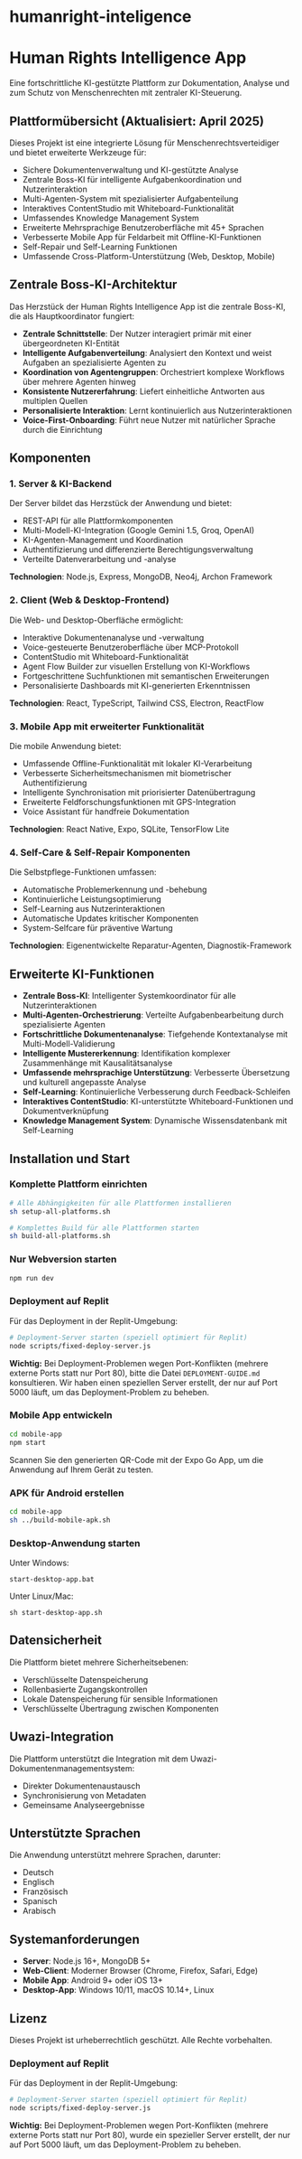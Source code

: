 # humanright-inteligence

# Human Rights Intelligence App

Eine fortschrittliche KI-gestützte Plattform zur Dokumentation, Analyse und zum Schutz von Menschenrechten mit zentraler KI-Steuerung.

## Plattformübersicht (Aktualisiert: April 2025)

Dieses Projekt ist eine integrierte Lösung für Menschenrechtsverteidiger und bietet erweiterte Werkzeuge für:

- Sichere Dokumentenverwaltung und KI-gestützte Analyse
- Zentrale Boss-KI für intelligente Aufgabenkoordination und Nutzerinteraktion
- Multi-Agenten-System mit spezialisierter Aufgabenteilung
- Interaktives ContentStudio mit Whiteboard-Funktionalität
- Umfassendes Knowledge Management System
- Erweiterte Mehrsprachige Benutzeroberfläche mit 45+ Sprachen
- Verbesserte Mobile App für Feldarbeit mit Offline-KI-Funktionen
- Self-Repair und Self-Learning Funktionen
- Umfassende Cross-Platform-Unterstützung (Web, Desktop, Mobile)

## Zentrale Boss-KI-Architektur

Das Herzstück der Human Rights Intelligence App ist die zentrale Boss-KI, die als Hauptkoordinator fungiert:

- **Zentrale Schnittstelle**: Der Nutzer interagiert primär mit einer übergeordneten KI-Entität
- **Intelligente Aufgabenverteilung**: Analysiert den Kontext und weist Aufgaben an spezialisierte Agenten zu
- **Koordination von Agentengruppen**: Orchestriert komplexe Workflows über mehrere Agenten hinweg
- **Konsistente Nutzererfahrung**: Liefert einheitliche Antworten aus multiplen Quellen
- **Personalisierte Interaktion**: Lernt kontinuierlich aus Nutzerinteraktionen
- **Voice-First-Onboarding**: Führt neue Nutzer mit natürlicher Sprache durch die Einrichtung

## Komponenten

### 1. Server & KI-Backend

Der Server bildet das Herzstück der Anwendung und bietet:
- REST-API für alle Plattformkomponenten
- Multi-Modell-KI-Integration (Google Gemini 1.5, Groq, OpenAI)
- KI-Agenten-Management und Koordination
- Authentifizierung und differenzierte Berechtigungsverwaltung
- Verteilte Datenverarbeitung und -analyse

**Technologien**: Node.js, Express, MongoDB, Neo4j, Archon Framework

### 2. Client (Web & Desktop-Frontend)

Die Web- und Desktop-Oberfläche ermöglicht:
- Interaktive Dokumentenanalyse und -verwaltung
- Voice-gesteuerte Benutzeroberfläche über MCP-Protokoll
- ContentStudio mit Whiteboard-Funktionalität
- Agent Flow Builder zur visuellen Erstellung von KI-Workflows
- Fortgeschrittene Suchfunktionen mit semantischen Erweiterungen
- Personalisierte Dashboards mit KI-generierten Erkenntnissen

**Technologien**: React, TypeScript, Tailwind CSS, Electron, ReactFlow

### 3. Mobile App mit erweiterter Funktionalität

Die mobile Anwendung bietet:
- Umfassende Offline-Funktionalität mit lokaler KI-Verarbeitung
- Verbesserte Sicherheitsmechanismen mit biometrischer Authentifizierung
- Intelligente Synchronisation mit priorisierter Datenübertragung
- Erweiterte Feldforschungsfunktionen mit GPS-Integration
- Voice Assistant für handfreie Dokumentation

**Technologien**: React Native, Expo, SQLite, TensorFlow Lite

### 4. Self-Care & Self-Repair Komponenten

Die Selbstpflege-Funktionen umfassen:
- Automatische Problemerkennung und -behebung
- Kontinuierliche Leistungsoptimierung
- Self-Learning aus Nutzerinteraktionen
- Automatische Updates kritischer Komponenten
- System-Selfcare für präventive Wartung

**Technologien**: Eigenentwickelte Reparatur-Agenten, Diagnostik-Framework

## Erweiterte KI-Funktionen

- **Zentrale Boss-KI**: Intelligenter Systemkoordinator für alle Nutzerinteraktionen
- **Multi-Agenten-Orchestrierung**: Verteilte Aufgabenbearbeitung durch spezialisierte Agenten
- **Fortschrittliche Dokumentenanalyse**: Tiefgehende Kontextanalyse mit Multi-Modell-Validierung
- **Intelligente Mustererkennung**: Identifikation komplexer Zusammenhänge mit Kausalitätsanalyse
- **Umfassende mehrsprachige Unterstützung**: Verbesserte Übersetzung und kulturell angepasste Analyse
- **Self-Learning**: Kontinuierliche Verbesserung durch Feedback-Schleifen
- **Interaktives ContentStudio**: KI-unterstützte Whiteboard-Funktionen und Dokumentverknüpfung
- **Knowledge Management System**: Dynamische Wissensdatenbank mit Self-Learning

## Installation und Start

### Komplette Plattform einrichten

```bash
# Alle Abhängigkeiten für alle Plattformen installieren
sh setup-all-platforms.sh

# Komplettes Build für alle Plattformen starten
sh build-all-platforms.sh
```

### Nur Webversion starten

```bash
npm run dev
```

### Deployment auf Replit

Für das Deployment in der Replit-Umgebung:

```bash
# Deployment-Server starten (speziell optimiert für Replit)
node scripts/fixed-deploy-server.js
```

**Wichtig:** Bei Deployment-Problemen wegen Port-Konflikten (mehrere externe Ports statt nur Port 80), bitte die Datei `DEPLOYMENT-GUIDE.md` konsultieren. Wir haben einen speziellen Server erstellt, der nur auf Port 5000 läuft, um das Deployment-Problem zu beheben.

### Mobile App entwickeln

```bash
cd mobile-app
npm start
```

Scannen Sie den generierten QR-Code mit der Expo Go App, um die Anwendung auf Ihrem Gerät zu testen.

### APK für Android erstellen

```bash
cd mobile-app
sh ../build-mobile-apk.sh
```

### Desktop-Anwendung starten

Unter Windows:
```
start-desktop-app.bat
```

Unter Linux/Mac:
```
sh start-desktop-app.sh
```

## Datensicherheit

Die Plattform bietet mehrere Sicherheitsebenen:
- Verschlüsselte Datenspeicherung
- Rollenbasierte Zugangskontrollen
- Lokale Datenspeicherung für sensible Informationen
- Verschlüsselte Übertragung zwischen Komponenten

## Uwazi-Integration

Die Plattform unterstützt die Integration mit dem Uwazi-Dokumentenmanagementsystem:
- Direkter Dokumentenaustausch
- Synchronisierung von Metadaten
- Gemeinsame Analyseergebnisse

## Unterstützte Sprachen

Die Anwendung unterstützt mehrere Sprachen, darunter:
- Deutsch
- Englisch
- Französisch
- Spanisch
- Arabisch

## Systemanforderungen

- **Server**: Node.js 16+, MongoDB 5+
- **Web-Client**: Moderner Browser (Chrome, Firefox, Safari, Edge)
- **Mobile App**: Android 9+ oder iOS 13+
- **Desktop-App**: Windows 10/11, macOS 10.14+, Linux

## Lizenz

Dieses Projekt ist urheberrechtlich geschützt. Alle Rechte vorbehalten.

### Deployment auf Replit

Für das Deployment in der Replit-Umgebung:

```bash
# Deployment-Server starten (speziell optimiert für Replit)
node scripts/fixed-deploy-server.js
```

**Wichtig:** Bei Deployment-Problemen wegen Port-Konflikten (mehrere externe Ports statt nur Port 80), wurde ein spezieller Server erstellt, der nur auf Port 5000 läuft, um das Deployment-Problem zu beheben.
